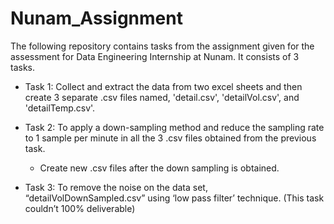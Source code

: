 # Nunam_Assignment
The following repository contains tasks from the assignment given for the assessment for Data Engineering Internship at Nunam.
It consists of 3 tasks.

* Task 1: Collect and extract the data from two excel sheets and then create 3 separate .csv files named, 'detail.csv', 'detailVol.csv', and 'detailTemp.csv'.

* Task 2: To apply a down-sampling method and reduce the sampling rate to 1 sample per minute in all the 3 .csv files obtained from the previous task.
  * Create new .csv files after the down sampling is obtained.

* Task 3: To remove the noise on the data set, “detailVolDownSampled.csv” using ‘low pass filter’ technique. (This task couldn’t 100% deliverable)
